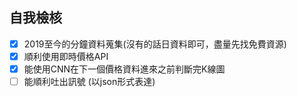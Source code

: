 ## 自我檢核
- [x] 2019至今的分鐘資料蒐集(沒有的話日資料即可，盡量先找免費資源)
- [x] 順利使用即時價格API
- [x] 能使用CNN在下一個價格資料進來之前判斷完K線圖
- [ ] 能順利吐出訊號 (以json形式表達)
